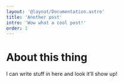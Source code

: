 ```yaml
---
layout: '@layout/Documentation.astro'
title: 'Another post'
intro: 'Wow what a cool post!'
order: 1
---
```


# About this thing

I can write stuff in here and look it’ll show up!

